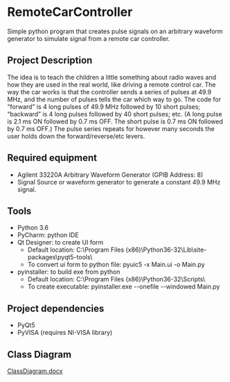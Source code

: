 # RemoteCarController
Simple python program that creates pulse signals on an arbitrary waveform generator to simulate signal from a remote car controller.

## Project Description
The idea is to teach the children a little something about radio waves and how they are used in the real world, like driving a remote control car. The way the car works is that the controller sends a series of pulses at 49.9 MHz, and the number of pulses tells the car which way to go. The code for “forward” is 4 long pulses of 49.9 MHz followed by 10 short pulses; “backward” is 4 long pulses followed by 40 short pulses; etc. (A long pulse is 2.1 ms ON followed by 0.7 ms OFF. The short pulse is 0.7 ms ON followed by 0.7 ms OFF.) The pulse series repeats for however many seconds the user holds down the forward/reverse/etc levers.

## Required equipment
*  Agilent 33220A Arbitrary Waveform Generator (GPIB Address: 8)
*  Signal Source or waveform generator to generate a constant 49.9 MHz signal.

## Tools
*  Python 3.6
*  PyCharm: python IDE
*  Qt Designer: to create UI form
   - Default location: C:\Program Files (x86)\Python36-32\Lib\site-packages\pyqt5-tools\
   - To convert ui form to python file: pyuic5 -x Main.ui -o Main.py
*  pyinstaller: to build exe from python
   - Default location: C:\Program Files (x86)\Python36-32\Scripts\
   - To create executable: pyinstaller.exe --onefile --windowed Main.py

## Project dependencies
*  PyQt5
*  PyVISA (requires NI-VISA library)

## Class Diagram
[ClassDiagram.docx](/uploads/ffaa473af7e96d087d3d329b8890331a/ClassDiagram.docx)
